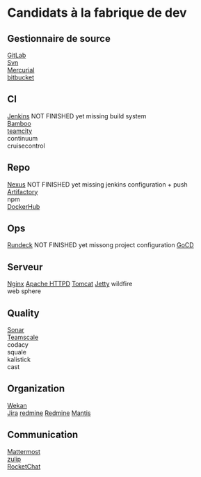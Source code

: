Candidats à la fabrique de dev
==============================

Gestionnaire de source
----------------------
[GitLab](./gitLab.md)   
[Svn](./svn.md)  
[Mercurial](./mercurial.md)  
[bitbucket](./bitbucket.md)   


CI
-----
[Jenkins](./jenkins.md) NOT FINISHED yet missing build system    
[Bamboo](./bamboo.md)    
[teamcity](./teamcity.md)  
continuum  
cruisecontrol  

Repo
-------
[Nexus](./nexus.md) NOT FINISHED yet missing jenkins configuration + push   
[Artifactory](./artifactory.md)  
npm   
[DockerHub](./dockerhub.md)  

Ops
-----
[Rundeck](./rundeck.md)  NOT FINISHED yet missong project configuration
[GoCD](./gocd.md)  

Serveur
----------
[Nginx](./nginx.md)
[Apache HTTPD](./apache.md) 
[Tomcat](./tomcat.md)
[Jetty](./jetty.md)
wildfire  
web sphere  

Quality
-------
[Sonar](./sonar.md)  
[Teamscale](/teamscale.md)  
codacy  
squale  
kalistick     
cast  

Organization
------------
[Wekan](./wekan.md)  
[Jira](./jira.md)
[redmine](./redmine.md)
[Redmine](./redmine.md)
[Mantis](.mantis.md)  

Communication
----------
[Mattermost](./mattermost.md)  
[zulip](./zulip.md)  
[RocketChat](./rocketChat.md)   





